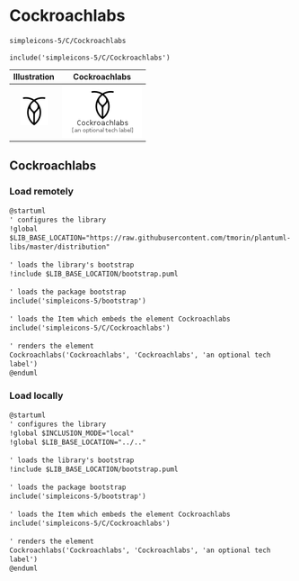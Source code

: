 # Cockroachlabs


```text
simpleicons-5/C/Cockroachlabs
```

```text
include('simpleicons-5/C/Cockroachlabs')
```



| Illustration | Cockroachlabs |
| :---: | :---: |
| ![illustration for Illustration](../../simpleicons-5/C/Cockroachlabs.png) | ![illustration for Cockroachlabs](../../simpleicons-5/C/Cockroachlabs.Local.png) |




## Cockroachlabs

### Load remotely
```plantuml
@startuml
' configures the library
!global $LIB_BASE_LOCATION="https://raw.githubusercontent.com/tmorin/plantuml-libs/master/distribution"

' loads the library's bootstrap
!include $LIB_BASE_LOCATION/bootstrap.puml

' loads the package bootstrap
include('simpleicons-5/bootstrap')

' loads the Item which embeds the element Cockroachlabs
include('simpleicons-5/C/Cockroachlabs')

' renders the element
Cockroachlabs('Cockroachlabs', 'Cockroachlabs', 'an optional tech label')
@enduml
```

### Load locally
```plantuml
@startuml
' configures the library
!global $INCLUSION_MODE="local"
!global $LIB_BASE_LOCATION="../.."

' loads the library's bootstrap
!include $LIB_BASE_LOCATION/bootstrap.puml

' loads the package bootstrap
include('simpleicons-5/bootstrap')

' loads the Item which embeds the element Cockroachlabs
include('simpleicons-5/C/Cockroachlabs')

' renders the element
Cockroachlabs('Cockroachlabs', 'Cockroachlabs', 'an optional tech label')
@enduml
```

